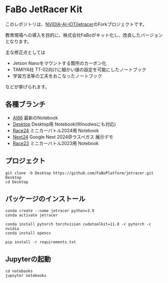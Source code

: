 # FaBo JetRacer Kit

このレポジトリは、[NVIDIA-AI-IOT/jetracer](http://github.com/NVIDIA-AI-IOT/jetracer)のForkプロジェクトです。

教育現場への導入を目的に、株式会社FaBoがキット化し、改良したバージョンとなります。　

主な修正点としては

- Jetson Nanoをマウントする箇所のカーボン化
- TAMIYA社 TT-02向けに細かい値の設定を可能にしたノートブック
- 学習方法等の工夫をおこなったノートブック

などが挙げられます。

## 各種ブランチ

- [AI86](https://github.com/FaBoPlatform/jetracer/tree/AI86) 最新のNotebook
- [Desktop](https://github.com/FaBoPlatform/jetracer/tree/Desktop) Desktop用 Notebook(Winodwsにも対応)
- [Race24](https://github.com/FaBoPlatform/jetracer/tree/Race24) ミニカーバトル2024用 Notebook
- [Next24](https://github.com/FaBoPlatform/jetracer/tree/Next24) Google Next 2024@ラスベガス 展示デモ
- [Race23](https://github.com/FaBoPlatform/jetracer/tree/Race23) ミニカーバトル2023用 Notebook
  
## プロジェクト

```
git clone -b Desktop https://github.com/FaBoPlatform/jetracer.git Desktop
cd Desktop
```

## パッケージのインストール

```
conda create --name jetracer python=3.9
conda activate jetracer
```

```
conda install pytorch torchvision cudatoolkit=11.8 -c pytorch -c nvidia
conda install opencv
```

```
pip install -r requirements.txt
```

## Jupyterの起動

```
cd notebooks
jupoyter notebooks
```
